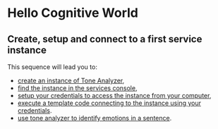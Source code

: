 # Hello Cognitive World

## Create, setup and connect to a first service instance

This sequence will lead you to:
- [create an instance of Tone Analyzer](1-create_instance.md),
- [find the instance in the services console](2-find_your_instances.md),
- [setup your credentials to access the instance from your computer](3-setup_credentials.md),
- [execute a template code connecting to the instance using your credentials](4-hello_tone_analyzer.md).
- [use tone analyzer to identify emotions in a sentence](5-analyze_this.md).
